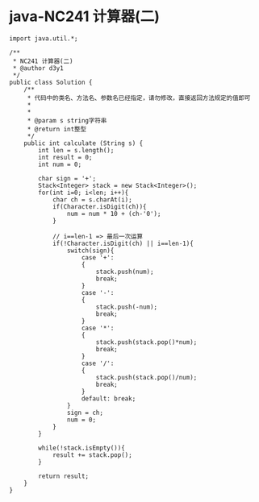 # java-NC241 计算器(二)


    import java.util.*;
    
    /**
     * NC241 计算器(二)
     * @author d3y1
     */
    public class Solution {
        /**
         * 代码中的类名、方法名、参数名已经指定，请勿修改，直接返回方法规定的值即可
         *
         * 
         * @param s string字符串 
         * @return int整型
         */
        public int calculate (String s) {
            int len = s.length();
            int result = 0;
            int num = 0;
    
            char sign = '+';
            Stack<Integer> stack = new Stack<Integer>();
            for(int i=0; i<len; i++){
                char ch = s.charAt(i);
                if(Character.isDigit(ch)){
                    num = num * 10 + (ch-'0');
                }
                
                // i==len-1 => 最后一次运算
                if(!Character.isDigit(ch) || i==len-1){
                    switch(sign){
                        case '+':
                        {
                            stack.push(num);
                            break;
                        }
                        case '-':
                        {
                            stack.push(-num);
                            break;
                        }
                        case '*':
                        {
                            stack.push(stack.pop()*num);
                            break;
                        }
                        case '/':
                        {
                            stack.push(stack.pop()/num);
                            break;
                        }
                        default: break;
                    }
                    sign = ch;
                    num = 0;
                }
            }
    
            while(!stack.isEmpty()){
                result += stack.pop();
            }
    
            return result;
        }
    }

  

